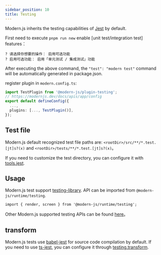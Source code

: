 ```yaml
---
sidebar_position: 10
title: Testing
---
```


Modern.js inherits the testing capabilities of [Jest](https://jestjs.io/) by default.

First need to execute `pnpm run new` enable [unit test/integration test] features：

```
? 请选择你想要的操作： 启用可选功能
? 启用可选功能： 启用「单元测试 / 集成测试」功能
```

After executing the above command, the `"test": "modern test"` command will be automatically generated in package.json.

register plugin in `modern.config.ts`:

```ts title="modern.config.ts"
import TestPlugin from '@modern-js/plugin-testing';
// https://modernjs.dev/docs/apis/app/config
export default defineConfig({
  ...,
  plugins: [..., TestPlugin()],
});
```

## Test file

Modern.js default recognized test file paths are: `<rootDir>/src/**/*.test.[jt]s?(x)` and `<rootDir>/tests/**/*.test.[jt]s?(x)`。

If you need to customize the test directory, you can configure it with [tools.jest](/docs/configure/app/tools/jest).

## Usage

Modern.js test support [testing-library](https://testing-library.com/docs/). API can be imported from `@modern-js/runtime/testing`.

```
import { render, screen } from '@modern-js/runtime/testing';
```

Other Modern.js supported testing APIs can be found [here](/docs/apis/app/runtime/testing/cleanup)。

## transform

Modern.js tests use [babel-jest](https://www.npmjs.com/package/babel-jest) for source code compilation by default. If you need to use [ts-jest](https://github.com/kulshekhar/ts-jest), you can configure it through [testing.transform](/docs/configure/app/testing/transformer).
